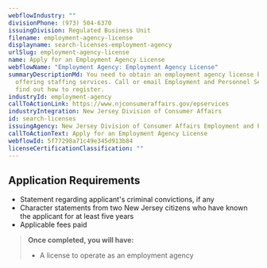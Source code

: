 ```yaml
---
webflowIndustry: ""
divisionPhone: (973) 504-6370
issuingDivision: Regulated Business Unit
filename: employment-agency-license
displayname: search-licenses-employment-agency
urlSlug: employment-agency-license
name: Apply for an Employment Agency License
webflowName: "Employment Agency: Employment Agency License"
summaryDescriptionMd: You need to obtain an employment agency license before
  offering staffing services. Call or email Employment and Personnel Services to
  find out how to register.
industryId: employment-agency
callToActionLink: https://www.njconsumeraffairs.gov/epservices
industryIntegration: New Jersey Division of Consumer Affairs
id: search-licenses
issuingAgency: New Jersey Division of Consumer Affairs Employment and Personnel Services
callToActionText: Apply for an Employment Agency License
webflowId: 5f77298a71c49e345d913b84
licenseCertificationClassification: ""
---
```

## Application Requirements
* Statement regarding applicant's criminal convictions, if any
* Character statements from two New Jersey citizens who have known the applicant for at least five years
* Applicable fees paid

> **Once completed, you will have:**
>
> * A license to operate as an employment agency